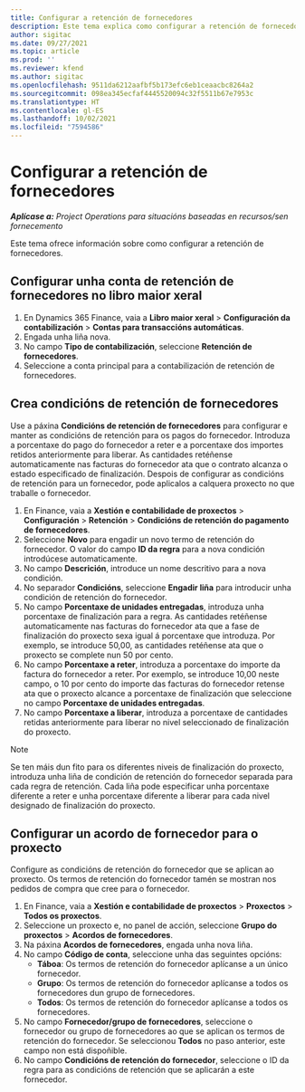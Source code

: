 ```yaml
---
title: Configurar a retención de fornecedores
description: Este tema explica como configurar a retención de fornecedores.
author: sigitac
ms.date: 09/27/2021
ms.topic: article
ms.prod: ''
ms.reviewer: kfend
ms.author: sigitac
ms.openlocfilehash: 9511da6212aafbf5b173efc6eb1ceaacbc8264a2
ms.sourcegitcommit: 098ea345ecfaf4445520094c32f5511b67e7953c
ms.translationtype: HT
ms.contentlocale: gl-ES
ms.lasthandoff: 10/02/2021
ms.locfileid: "7594586"
---
```

# <a name="set-up-vendor-retention"></a>Configurar a retención de fornecedores

_**Aplícase a:** Project Operations para situacións baseadas en recursos/sen fornecemento_

Este tema ofrece información sobre como configurar a retención de fornecedores.

## <a name="set-up-a-vendor-retention-account-in-general-ledger"></a>Configurar unha conta de retención de fornecedores no libro maior xeral

1. En Dynamics 365 Finance, vaia a **Libro maior xeral** > **Configuración da contabilización** > **Contas para transaccións automáticas**.
2. Engada unha liña nova.
3. No campo **Tipo de contabilización**, seleccione **Retención de fornecedores**.
4. Seleccione a conta principal para a contabilización de retención de fornecedores.

## <a name="create-vendor-retention-terms"></a>Crea condicións de retención de fornecedores

Use a páxina **Condicións de retención de fornecedores** para configurar e manter as condicións de retención para os pagos do fornecedor. Introduza a porcentaxe do pago do fornecedor a reter e a porcentaxe dos importes retidos anteriormente para liberar. As cantidades retéñense automaticamente nas facturas do fornecedor ata que o contrato alcanza o estado especificado de finalización. Despois de configurar as condicións de retención para un fornecedor, pode aplicalos a calquera proxecto no que traballe o fornecedor.

1. En Finance, vaia a **Xestión e contabilidade de proxectos** > **Configuración** > **Retención** > **Condicións de retención do pagamento de fornecedores**.
2. Seleccione **Novo** para engadir un novo termo de retención do fornecedor. O valor do campo **ID da regra** para a nova condición introdúcese automaticamente. 
3. No campo **Descrición**, introduce un nome descritivo para a nova condición.
4. No separador **Condicións**, seleccione **Engadir liña** para introducir unha condición de retención do fornecedor.
5. No campo **Porcentaxe de unidades entregadas**, introduza unha porcentaxe de finalización para a regra. As cantidades retéñense automaticamente nas facturas do fornecedor ata que a fase de finalización do proxecto sexa igual á porcentaxe que introduza. Por exemplo, se introduce 50,00, as cantidades retéñense ata que o proxecto se complete nun 50 por cento.
6. No campo **Porcentaxe a reter**, introduza a porcentaxe do importe da factura do fornecedor a reter. Por exemplo, se introduce 10,00 neste campo, o 10 por cento do importe das facturas do fornecedor retense ata que o proxecto alcance a porcentaxe de finalización que seleccione no campo **Porcentaxe de unidades entregadas**.
7. No campo **Porcentaxe a liberar**, introduza a porcentaxe de cantidades retidas anteriormente para liberar no nivel seleccionado de finalización do proxecto.

> [!NOTE]
> Se ten máis dun fito para os diferentes niveis de finalización do proxecto, introduza unha liña de condición de retención do fornecedor separada para cada regra de retención. Cada liña pode especificar unha porcentaxe diferente a reter e unha porcentaxe diferente a liberar para cada nivel designado de finalización do proxecto.

## <a name="set-up-a-vendor-agreement-for-the-project"></a>Configurar un acordo de fornecedor para o proxecto

Configure as condicións de retención do fornecedor que se aplican ao proxecto. Os termos de retención do fornecedor tamén se mostran nos pedidos de compra que cree para o fornecedor.

1. En Finance, vaia a **Xestión e contabilidade de proxectos** > **Proxectos** > **Todos os proxectos**. 
2. Seleccione un proxecto e, no panel de acción, seleccione **Grupo do proxectos** > **Acordos de fornecedores**.
3. Na páxina **Acordos de fornecedores**, engada unha nova liña.
4. No campo **Código de conta**, seleccione unha das seguintes opcións:
   - **Táboa**: Os termos de retención do fornecedor aplícanse a un único fornecedor.
   - **Grupo**: Os termos de retención do fornecedor aplícanse a todos os fornecedores dun grupo de fornecedores.
   - **Todos**: Os termos de retención do fornecedor aplícanse a todos os fornecedores.
5. No campo **Fornecedor/grupo de fornecedores**, seleccione o fornecedor ou grupo de fornecedores ao que se aplican os termos de retención do fornecedor. Se seleccionou **Todos** no paso anterior, este campo non está dispoñible.
6. No campo **Condicións de retención do fornecedor**, seleccione o ID da regra para as condicións de retención que se aplicarán a este fornecedor.

